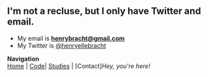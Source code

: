 ## I'm not a recluse, but I only have Twitter and email.
* My email is **henrybracht@gmail.com**
* My Twitter is [@henryellebracht](http://twitter.com/henryellebracht)

**Navigation**  
[Home](README.md) | [Code](code.md)| [Studies](studies.md) | [Contact]_Hey, you're here!_
